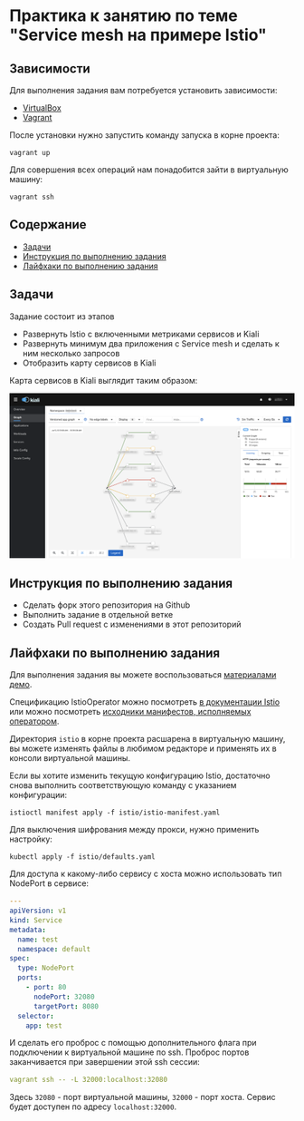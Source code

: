 # Практика к занятию по теме "Service mesh на примере Istio"

## Зависимости

Для выполнения задания вам потребуется установить зависимости:

- [VirtualBox](https://www.virtualbox.org/wiki/Downloads)
- [Vagrant](https://www.vagrantup.com/downloads.html)

После установки нужно запустить команду запуска в корне проекта:

```shell script
vagrant up
```

Для совершения всех операций нам понадобится зайти в виртуальную машину:

```shell script
vagrant ssh
```

## Содержание

* [Задачи](#Задачи)
* [Инструкция по выполнению задания](#Инструкция-по-выполнению-задания)
* [Лайфхаки по выполнению задания](#Лайфхаки-по-выполнению-задания)

## Задачи

Задание состоит из этапов

- Развернуть Istio с включенными метриками сервисов и Kiali
- Развернуть минимум два приложения с Service mesh и сделать к ним несколько запросов
- Отобразить карту сервисов в Kiali

Карта сервисов в Kiali выглядит таким образом:

![Карта сервисов](kiali-service-map.png)

## Инструкция по выполнению задания

- Сделать форк этого репозитория на Github
- Выполнить задание в отдельной ветке
- Создать Pull request с изменениями в этот репозиторий


## Лайфхаки по выполнению задания

Для выполнения задания вы можете воспользоваться [материалами демо](https://github.com/izhigalko/otus-demo-istio).

Спецификацию IstioOperator можно посмотреть
[в документации Istio](https://istio.io/latest/docs/reference/config/istio.operator.v1alpha1/#IstioOperatorSpec)
или можно посмотреть [исходники манифестов, исполняемых оператором](https://github.com/istio/istio/tree/1.6.4/manifests).

Директория `istio` в корне проекта расшарена в виртуальную машину, вы можете изменять файлы 
в любимом редакторе и применять их в консоли виртуальной машины.

Если вы хотите изменить текущую конфигурацию Istio,
достаточно снова выполнить соответствующую команду с указанием конфигурации:

```shell script
istioctl manifest apply -f istio/istio-manifest.yaml
```

Для выключения шифрования между прокси, нужно применить настройку:

```shell script
kubectl apply -f istio/defaults.yaml
```

Для доступа к какому-либо сервису с хоста можно использовать тип NodePort в сервисе:

```yaml
---
apiVersion: v1
kind: Service
metadata:
  name: test
  namespace: default
spec:
  type: NodePort
  ports:
    - port: 80
      nodePort: 32080
      targetPort: 8080
  selector:
    app: test
```

И сделать его проброс с помощью дополнительного флага
при подключении к виртуальной машине по ssh. Проброс портов заканчивается при завершении этой ssh сессии:

```yaml
vagrant ssh -- -L 32000:localhost:32080
```

Здесь `32080` - порт виртуальной машины, `32000` - порт хоста.
Сервис будет доступен по адресу `localhost:32000`.
